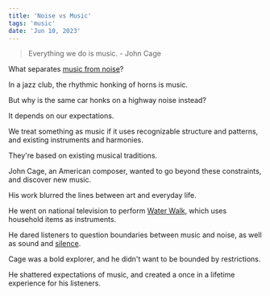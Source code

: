 ```yaml
---
title: 'Noise vs Music'
tags: 'music'
date: 'Jun 10, 2023'
---
```


> Everything we do is music. - John Cage

What separates [music from noise](https://www.youtube.com/watch?v=UsY-WfoKy80)?

In a jazz club, the rhythmic honking of horns is music.

But why is the same car honks on a highway noise instead?

It depends on our expectations.

We treat something as music if it uses recognizable structure and patterns, and existing instruments and harmonies.

They're based on existing musical traditions.

John Cage, an American composer, wanted to go beyond these constraints, and discover new music.

His work blurred the lines between art and everyday life.

He went on national television to perform [Water Walk](https://www.youtube.com/watch?v=gXOIkT1-QWY), which uses household items as instruments.

He dared listeners to question boundaries between music and noise, as well as sound and [silence](https://www.youtube.com/watch?v=JTEFKFiXSx4).

Cage was a bold explorer, and he didn't want to be bounded by restrictions.

He shattered expectations of music, and created a once in a lifetime experience for his listeners.
